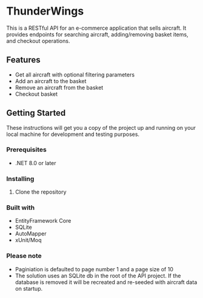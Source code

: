 # ThunderWings

This is a RESTful API for an e-commerce application that sells aircraft. It provides endpoints for searching aircraft, adding/removing basket items, and checkout operations.

## Features

- Get all aircraft with optional filtering parameters 
- Add an aircraft to the basket
- Remove an aircraft from the basket
- Checkout basket 

## Getting Started

These instructions will get you a copy of the project up and running on your local machine for development and testing purposes.

### Prerequisites

- .NET 8.0 or later

### Installing

1. Clone the repository

### Built with 

- EntityFramework Core
- SQLite
- AutoMapper
- xUnit/Moq

### Please note

- Paginiation is defaulted to page number 1 and a page size of 10
- The solution uses an SQLite db in the root of the API project. If the database is removed it will be recreated and re-seeded with aircraft data on startup. 
